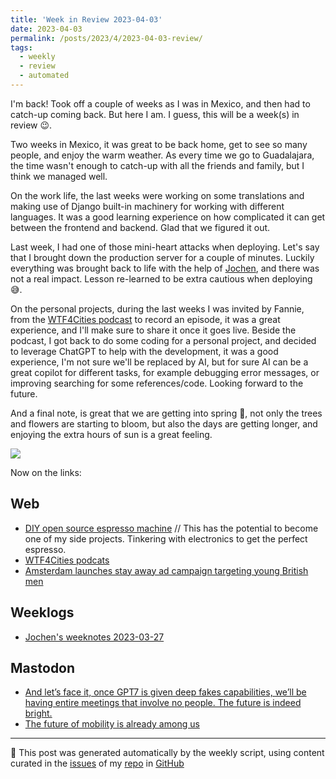 ```yaml
---
title: 'Week in Review 2023-04-03'
date: 2023-04-03
permalink: /posts/2023/4/2023-04-03-review/
tags:
  - weekly
  - review
  - automated
---
```


I'm back! Took off a couple of weeks as I was in Mexico, and then had to catch-up coming back. But here I am. I guess, this will be a week(s) in review 😉.

Two weeks in Mexico, it was great to be back home, get to see so many people, and enjoy the warm weather. As every time we go to Guadalajara, the time wasn't enough to catch-up with all the friends and family, but I think we managed well.

On the work life, the last weeks were working on some translations and making use of Django built-in machinery for working with different languages. It was a good learning experience on how complicated it can get between the frontend and backend. Glad that we figured it out.

Last week, I had one of those mini-heart attacks when deploying. Let's say that I brought down the production server for a couple of minutes. Luckily everything was brought back to life with the help of [Jochen](https://wersdoerfer.de/blogs/ephes_blog/), and there was not a real impact. Lesson re-learned to be extra cautious when deploying 😅.

On the personal projects, during the last weeks I was invited by Fannie, from the [WTF4Cities podcast](https://wtf4cities.com/) to record an episode, it was a great experience, and I'll make sure to share it once it goes live. Beside the podcast, I got back to do some coding for a personal project, and decided to leverage ChatGPT to help with the development, it was a good experience, I'm not sure we'll be replaced by AI, but for sure AI can be a great copilot for different tasks, for example debugging error messages, or improving searching for some references/code. Looking forward to the future.

And a final note, is great that we are getting into spring 🌷, not only the trees and flowers are starting to bloom, but also the days are getting longer, and enjoying the extra hours of sun is a great feeling.

![]({{site.imgsurl}}2023-04-03-ams.jpg)

Now on the links:

## Web
-  [DIY open source espresso machine](https://arstechnica.com/gadgets/2023/03/great-espresso-isnt-hard-enough-so-heres-a-diy-open-source-machine-for-it/l) // This has the potential to become one of my side projects. Tinkering with electronics to get the perfect espresso.
-  [WTF4Cities podcats](https://wtf4cities.com/)
-  [Amsterdam launches stay away ad campaign targeting young British men](https://www.bbc.com/news/world-europe-65107405)

## Weeklogs
- [Jochen's weeknotes 2023-03-27](https://wersdoerfer.de/blogs/ephes_blog/weeknotes-2023-03-27/)

## Mastodon
- [And let’s face it, once GPT7 is given deep fakes capabilities, we’ll be having entire meetings that involve no people. The future is indeed bright.](https://infosec.exchange/@jerry/110042147357295777)
- [The future of mobility is already among us](https://mastodon.social/@dmoser/110100144361351130)

***
🤖 This post was generated automatically by the weekly script, using content curated in the [issues](https://github.com/nateraluis/nateraluis.github.io/issues) of my [repo](https://github.com/nateraluis/nateraluis.github.io/) in [GitHub](https://github.com/nateraluis)
